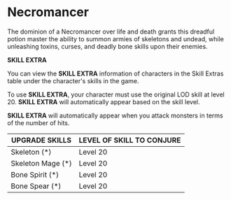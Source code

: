 # Necromancer

The dominion of a Necromancer over life and death grants this dreadful potion master the ability to summon armies of skeletons and undead, while unleashing toxins, curses, and deadly bone skills upon their enemies.

**SKILL EXTRA**

You can view the **SKILL EXTRA** information of characters in the Skill Extras table under the character's skills in the game.

To use **SKILL EXTRA**, your character must use the original LOD skill at level 20. **SKILL EXTRA** will automatically appear based on the skill level.

**SKILL EXTRA** will automatically appear when you attack monsters in terms of the number of hits.

| UPGRADE SKILLS    | LEVEL OF SKILL TO CONJURE |
| ----------------- | ------------------------- |
| Skeleton (\*)     | Level 20                  |
| Skeleton Mage (\*)| Level 20                  |
| Bone Spirit (\*)  | Level 20                  |
| Bone Spear (\*)   | Level 20                  |